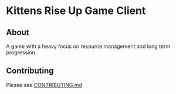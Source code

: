 # Kittens Rise Up Game Client

## About
A game with a heavy focus on resource management and long term progression.

## Contributing
Please see [CONTRIBUTING.md](https://github.com/Kittens-Rise-Up/client/blob/main/CONTRIBUTING.md)
